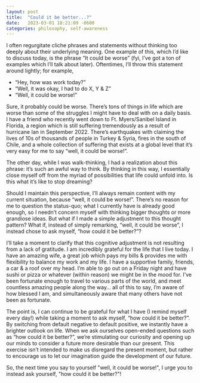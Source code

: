 ```yaml
---
layout: post
title:  "Could it be better...?"
date:   2023-03-01 18:21:09 -0600
categories: philosophy, self-awareness
---
```

I often regurgitate cliche phrases and statements without thinking too deeply about their underlying meaning. One example of this, which I’d like to discuss today, is the phrase “It could be worse” (fyi, I’ve got a ton of examples which I’ll talk about later). Oftentimes, I’ll throw this statement around lightly; for example,

- “Hey, how was work today?”
- “Well, it was okay, I had to do X, Y & Z”
- “Well, it could be worse!”

Sure, it probably could be worse. There’s tons of things in life which are worse than some of the struggles I might have to deal with on a daily basis. I have a friend who recently went down to Ft. Myers/Sanibel Island in Florida, a region which is still suffering tremendously as a result of hurricane Ian in September 2022. There’s earthquakes with claiming the lives of 10s of thousands of people in Turkey & Syria, fires in the south of Chile, and a whole collection of suffering that exists at a global level that it’s very easy for me to say “well, it could be worse!”.

The other day, while I was walk-thinking, I had a realization about this phrase: it’s such an awful way to think. By thinking in this way, I essentially close myself off from the myriad of possibilities that life could unfold into. Is this what it’s like to stop dreaming?

Should I maintain this perspective, I’ll always remain content with my current situation, because “well, it could be worse!”. There’s no reason for me to question the status-quo;  what I currently have is already good enough, so I needn’t concern myself with thinking bigger thoughts or more grandiose ideas. But what if I made a simple adjustment to this thought pattern? What if, instead of simply remarking, “well, it could be worse”, I instead chose to ask myself, “how could it be better?”?

I’ll take a moment to clarify that this cognitive adjustment is not resulting from a lack of gratitude. I am incredibly grateful for the life that I live today. I have an amazing wife, a great job which pays my bills & provides me with flexibility to balance my work and my life. I have a supportive family, friends, a car & a roof over my head. I’m able to go out on a Friday night and have sushi or pizza or whatever (within reason) we might be in the mood for. I’ve been fortunate enough to travel to various parts of the world, and meet countless amazing people along the way… all of this to say, I’m aware of how blessed I am, and simultaneously aware that many others have not been as fortunate.

 The point is, I can continue to be grateful for what I have (I remind myself every day!) while taking a moment to ask myself, “how could it be better?”. By switching from default negative to default positive, we instantly have a brighter outlook on life. When we ask ourselves open-ended questions such as “how could it be better?”, we’re stimulating our curiosity and opening up our minds to consider a future more desirable than our present. This exercise isn’t intended to make us disregard the present moment, but rather to encourage us to let our imagination guide the development of our future.

So, the next time you say to yourself "well, it could be worse!", I urge you to instead ask yourself, "how could it be better?"!